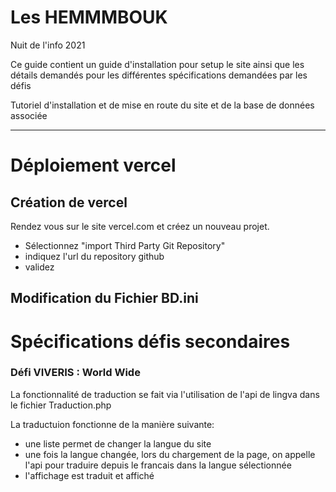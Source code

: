 # Les HEMMMBOUK
Nuit de l'info 2021


Ce guide contient un guide d'installation pour setup le site ainsi que les détails demandés pour les différentes spécifications demandées par les défis 

Tutoriel d'installation et de mise en route du site et de la base de données associée

*********************

Déploiement vercel 
==


Création de vercel
-

Rendez vous sur le site vercel.com et créez un nouveau projet.

+ Sélectionnez "import Third Party Git Repository"
+ indiquez l'url du repository github
+ validez

Modification du Fichier BD.ini
-



Spécifications défis secondaires
==

### Défi VIVERIS : World Wide


La fonctionnalité de traduction se fait via l'utilisation de l'api de lingva dans le fichier Traduction.php

La traductuion fonctionne de la manière suivante:
+ une liste permet de changer la langue du site
+ une fois la langue changée, lors du chargement de la page, on appelle l'api pour traduire depuis le francais dans la langue sélectionnée
+ l'affichage est traduit et affiché
